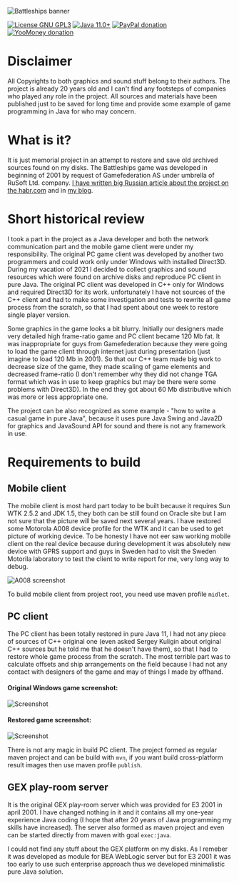 ![Battleships banner](assets/github_banner.png)

[![License GNU GPL3](https://img.shields.io/badge/license-GNU%20GPL%203-yellow.svg)](http://www.gnu.org/licenses/gpl.html)
[![Java 11.0+](https://img.shields.io/badge/java-11.0%2b-green.svg)](http://www.oracle.com/technetwork/java/javase/downloads/index.html)
[![PayPal donation](https://img.shields.io/badge/donation-PayPal-cyan.svg)](https://www.paypal.com/cgi-bin/webscr?cmd=_s-xclick&hosted_button_id=AHWJHJFBAWGL2)
[![YooMoney donation](https://img.shields.io/badge/donation-Yoo.money-blue.svg)](https://yoomoney.ru/to/41001158080699)

# Disclaimer
All Copyrights to both graphics and sound stuff belong to their authors. The project is already 20 years old and I can't find any footsteps of companies who played any role in the project. All sources and materials have been published just to be saved for long time and provide some example of game programming in Java for who may concern.    

# What is it?
It is just memorial project in an attempt to restore and save old archived sources found on my disks. The Battleships game was developed in beginning of 2001 by request of Gamefederation AS under umbrella of RuSoft Ltd. company. [I have written big Russian article about the project on the habr.com](https://habr.com/ru/post/458124/) and in [my blog](http://raydac.blogspot.com/2015/05/the-battleships-game-e3-2001.html).

# Short historical review
I took a part in the project as a Java developer and both the network communication part and the mobile game client were under my responsibility. The original PC game client was developed by another two programmers and could work only under Windows with installed Direct3D. During my vacation of 2021 I decided to collect graphics and sound resources which were found on archive disks and reproduce PC client in pure Java. The original PC client was developed in C++ only for Windows and required Direct3D for its work. unfortunately I have not sources of the C++ client and had to make some investigation and tests to rewrite all game process from the scratch, so that I had spent about one week to restore single player version.

Some graphics in the game looks a bit blurry. Initially our designers made very detailed high frame-ratio game and PC client became 120 Mb fat. It was inappropriate for guys from Gamefederation because they were going to load the game client through internet just during presentation (just imagine to load 120 Mb in 2001). So that our C++ team made big work to decrease size of the game, they made scaling of game elements and decreased frame-ratio (I don't remember why they did not change TGA format which was in use to keep graphics but may be there were some problems with Direct3D). In the end they got about 60 Mb distributive which was more or less appropriate one.  

The project can be also recognized as some example - "how to write a casual game in pure Java", because it uses pure Java Swing and Java2D for graphics and JavaSound API for sound and there is not any framework in use. 

# Requirements to build

## Mobile client
The mobile client is most hard part today to be built because it requires Sun WTK 2.5.2 and JDK 1.5, they both can be still found on Oracle site but I am not sure that the picture will be saved next several years. I have restored some Motorola A008 device profile for the WTK and it can be used to get picture of working device. To be honesty I have not eer saw working mobile client on the real device because during development it was absolutely new device with GPRS support and guys in Sweden had to visit the Sweden Motorila laboratory to test the client to write report for me, very long way to debug.

![A008 screenshot](battleships-resurrection/battleships-client-a008/assets/emulator_screenshot.jpg)

To build mobile client from project root, you need use maven profile `midlet`. 

## PC client
The PC client has been totally restored in pure Java 11, I had not any piece of sources of C++ original one (even asked Sergey Kuligin about original C++ sources but he told me that he doesn't have them), so that I had to restore whole game process from the scratch. The most terrible part was to calculate offsets and ship arrangements on the field because I had not any contact with designers of the game and may of things I made by offhand.   
#### Original Windows game screenshot:
![Screenshot](assets/original_win_game_screenshot.jpg)
#### Restored game screenshot:
![Screenshot](assets/restored_game_screenshot.jpg)

There is not any magic in build PC client. The project formed as regular maven project and can be build with `mvn`, if you want build cross-platform result images then use maven profile `publish`.

## GEX play-room server

It is the original GEX play-room server which was provided for E3 2001 in april 2001. I have changed nothing in it and it contains all my one-year experience Java coding (I hope that after 20 years of Java programming my skills have increased).
The server also formed as maven project and even can be started directly from maven with goal `exec:java`.

I could not find any stuff about the GEX platform on my disks. As I remeber it was developed as module for BEA WebLogic server but for E3 2001 it was too early to use such enterprise approach thus we developed minimalistic pure Java solution.